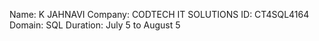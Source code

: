 Name: K JAHNAVI
Company: CODTECH IT SOLUTIONS
ID: CT4SQL4164
Domain: SQL
Duration: July 5 to August 5
